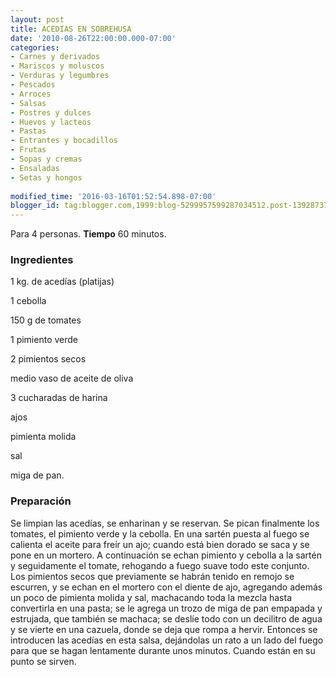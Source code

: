 ```yaml
---
layout: post
title: ACEDIAS EN SOBREHUSA
date: '2010-08-26T22:00:00.000-07:00'
categories:
- Carnes y derivados
- Mariscos y moluscos
- Verduras y legumbres
- Pescados
- Arroces
- Salsas
- Postres y dulces
- Huevos y lacteos
- Pastas
- Entrantes y bocadillos
- Frutas
- Sopas y cremas
- Ensaladas
- Setas y hongos
 
modified_time: '2016-03-16T01:52:54.898-07:00'
blogger_id: tag:blogger.com,1999:blog-5299957599287034512.post-1392873795041900442
---
```


Para 4 personas.
<b>Tiempo</b> 60 minutos.

<h3>Ingredientes</h3>

1 kg. de acedías (platijas)

1 cebolla

150 g de tomates

1 pimiento verde

2 pimientos secos

medio vaso de aceite de oliva

3 cucharadas de harina

ajos

pimienta molida

sal

miga de pan.

<h3>Preparación</h3>

Se limpian las acedías, se enharinan y se reservan. Se pican finalmente los tomates, el pimiento verde y la cebolla. En una sartén puesta al fuego se calienta el aceite para freír un ajo; cuando está bien dorado se saca y se pone en un mortero. A continuación se echan pimiento y cebolla a la sartén y seguidamente el tomate, rehogando a fuego suave todo este conjunto. Los pimientos secos que previamente se habrán tenido en remojo se escurren, y se echan en el mortero con el diente de ajo, agregando además un poco de pimienta molida y sal, machacando toda la mezcla hasta convertirla en una pasta; se le agrega un trozo de miga de pan empapada y estrujada, que también se machaca; se deslíe todo con un decilitro de agua y se vierte en una cazuela, donde se deja que rompa a hervir. Entonces se introducen las acedías en esta salsa, dejándolas un rato a un lado del fuego para que se hagan lentamente durante unos minutos. Cuando están en su punto se sirven.

